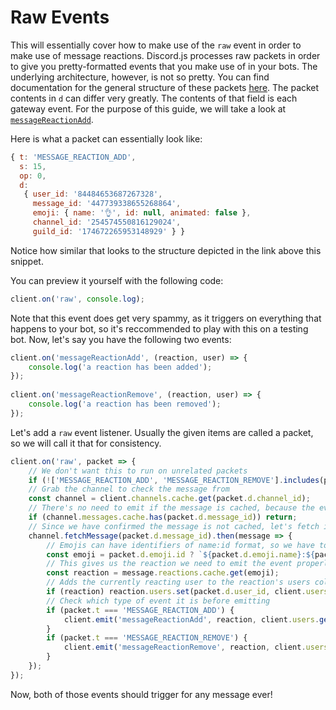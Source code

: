 # Raw Events

This will essentially cover how to make use of the `raw` event in order to make use of message reactions. Discord.js processes raw packets in order to give you pretty-formatted events that you make use of in your bots. The underlying architecture, however, is not so pretty. You can find documentation for the general structure of these packets [here](https://discordapp.com/developers/docs/topics/gateway#payloads). The packet contents in `d` can differ very greatly. The contents of that field is each gateway event. For the purpose of this guide, we will take a look at [`messageReactionAdd`](https://discordapp.com/developers/docs/topics/gateway#message-reaction-add).

Here is what a packet can essentially look like:

```javascript
{ t: 'MESSAGE_REACTION_ADD',
  s: 15,
  op: 0,
  d:
   { user_id: '84484653687267328',
     message_id: '447739338655268864',
     emoji: { name: '👌', id: null, animated: false },
     channel_id: '254574550816129024',
     guild_id: '174672265953148929' } }
```

Notice how similar that looks to the structure depicted in the link above this snippet.

You can preview it yourself with the following code:

```javascript
client.on('raw', console.log);
```

Note that this event does get very spammy, as it triggers on everything that happens to your bot, so it's reccommended to play with this on a testing bot. Now, let's say you have the following two events:

```javascript
client.on('messageReactionAdd', (reaction, user) => {
    console.log('a reaction has been added');
});
 
client.on('messageReactionRemove', (reaction, user) => {
    console.log('a reaction has been removed');
});
```

Let's add a `raw` event listener. Usually the given items are called a packet, so we will call it that for consistency.

```javascript
client.on('raw', packet => {
    // We don't want this to run on unrelated packets
    if (!['MESSAGE_REACTION_ADD', 'MESSAGE_REACTION_REMOVE'].includes(packet.t)) return;
    // Grab the channel to check the message from
    const channel = client.channels.cache.get(packet.d.channel_id);
    // There's no need to emit if the message is cached, because the event will fire anyway for that
    if (channel.messages.cache.has(packet.d.message_id)) return;
    // Since we have confirmed the message is not cached, let's fetch it
    channel.fetchMessage(packet.d.message_id).then(message => {
        // Emojis can have identifiers of name:id format, so we have to account for that case as well
        const emoji = packet.d.emoji.id ? `${packet.d.emoji.name}:${packet.d.emoji.id}` : packet.d.emoji.name;
        // This gives us the reaction we need to emit the event properly, in top of the message object
        const reaction = message.reactions.cache.get(emoji);
        // Adds the currently reacting user to the reaction's users collection.
        if (reaction) reaction.users.set(packet.d.user_id, client.users.cache.get(packet.d.user_id));
        // Check which type of event it is before emitting
        if (packet.t === 'MESSAGE_REACTION_ADD') {
            client.emit('messageReactionAdd', reaction, client.users.get(packet.d.user_id));
        }
        if (packet.t === 'MESSAGE_REACTION_REMOVE') {
            client.emit('messageReactionRemove', reaction, client.users.cache.get(packet.d.user_id));
        }
    });
});
```

Now, both of those events should trigger for any message ever!

